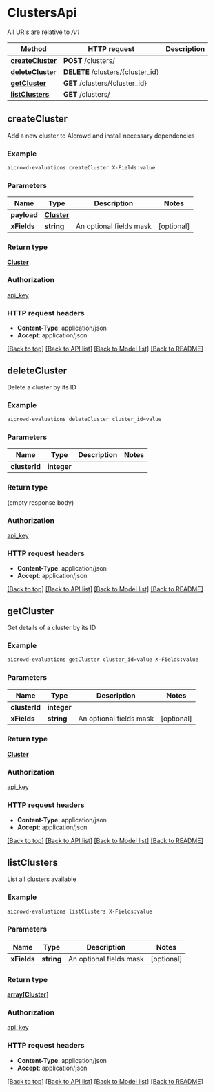 # ClustersApi

All URIs are relative to */v1*

Method | HTTP request | Description
------------- | ------------- | -------------
[**createCluster**](ClustersApi.md#createCluster) | **POST** /clusters/ | 
[**deleteCluster**](ClustersApi.md#deleteCluster) | **DELETE** /clusters/{cluster_id} | 
[**getCluster**](ClustersApi.md#getCluster) | **GET** /clusters/{cluster_id} | 
[**listClusters**](ClustersApi.md#listClusters) | **GET** /clusters/ | 


## **createCluster**



Add a new cluster to AIcrowd and install necessary dependencies

### Example
```bash
aicrowd-evaluations createCluster X-Fields:value
```

### Parameters

Name | Type | Description  | Notes
------------- | ------------- | ------------- | -------------
 **payload** | [**Cluster**](Cluster.md) |  |
 **xFields** | **string** | An optional fields mask | [optional]

### Return type

[**Cluster**](Cluster.md)

### Authorization

[api_key](../README.md#api_key)

### HTTP request headers

 - **Content-Type**: application/json
 - **Accept**: application/json

[[Back to top]](#) [[Back to API list]](../README.md#documentation-for-api-endpoints) [[Back to Model list]](../README.md#documentation-for-models) [[Back to README]](../README.md)

## **deleteCluster**



Delete a cluster by its ID

### Example
```bash
aicrowd-evaluations deleteCluster cluster_id=value
```

### Parameters

Name | Type | Description  | Notes
------------- | ------------- | ------------- | -------------
 **clusterId** | **integer** |  |

### Return type

(empty response body)

### Authorization

[api_key](../README.md#api_key)

### HTTP request headers

 - **Content-Type**: application/json
 - **Accept**: application/json

[[Back to top]](#) [[Back to API list]](../README.md#documentation-for-api-endpoints) [[Back to Model list]](../README.md#documentation-for-models) [[Back to README]](../README.md)

## **getCluster**



Get details of a cluster by its ID

### Example
```bash
aicrowd-evaluations getCluster cluster_id=value X-Fields:value
```

### Parameters

Name | Type | Description  | Notes
------------- | ------------- | ------------- | -------------
 **clusterId** | **integer** |  |
 **xFields** | **string** | An optional fields mask | [optional]

### Return type

[**Cluster**](Cluster.md)

### Authorization

[api_key](../README.md#api_key)

### HTTP request headers

 - **Content-Type**: application/json
 - **Accept**: application/json

[[Back to top]](#) [[Back to API list]](../README.md#documentation-for-api-endpoints) [[Back to Model list]](../README.md#documentation-for-models) [[Back to README]](../README.md)

## **listClusters**



List all clusters available

### Example
```bash
aicrowd-evaluations listClusters X-Fields:value
```

### Parameters

Name | Type | Description  | Notes
------------- | ------------- | ------------- | -------------
 **xFields** | **string** | An optional fields mask | [optional]

### Return type

[**array[Cluster]**](Cluster.md)

### Authorization

[api_key](../README.md#api_key)

### HTTP request headers

 - **Content-Type**: application/json
 - **Accept**: application/json

[[Back to top]](#) [[Back to API list]](../README.md#documentation-for-api-endpoints) [[Back to Model list]](../README.md#documentation-for-models) [[Back to README]](../README.md)


